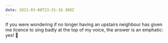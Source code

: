 ```yaml
---
date: 2021-03-08T23:31:18.308Z
---
```


If you were wondering if no longer having an upstairs neighbour has given me licence to sing badly at the top of my voice, the answer is an emphatic: yes! 🙉
